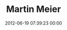 ---
title: "Martin Meier"
date: 2012-06-19 07:39:23 00:00
permalink: /kartmann
twitter: ""
likes: [835]
id: 1073
gravatar: "http://www.gravatar.com/avatar/d0c98a2b6ad910572465fb87975bad69"
---
